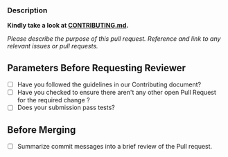 ### Description

**Kindly take a look at [CONTRIBUTING.md](https://github.com/scikit-hep/vector/blob/main/.github/CONTRIBUTING.md).**

_Please describe the purpose of this pull request. Reference and link to any relevant issues or pull requests._

## Parameters Before Requesting Reviewer

- [ ] Have you followed the guidelines in our Contributing document?
- [ ] Have you checked to ensure there aren't any other open Pull Request for the required change ?
- [ ] Does your submission pass tests?

## Before Merging

- [ ] Summarize commit messages into a brief review of the Pull request.

